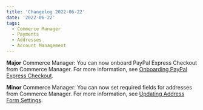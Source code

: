 ```yaml
---
title: 'Changelog 2022-06-22'
date: '2022-06-22'
tags:
  - Commerce Manager
  - Payments
  - Addresses
  - Account Management
---
```

**Major** Commerce Manager: You can now onboard PayPal Express Checkout from Commerce Manager. For more information, see [Onboarding PayPal Express Checkout](/docs/commerce-cloud/payments/payment-gateway-cm).

**Minor** Commerce Manager: You can now set required fields for addresses from Commerce Manager. For more information, see [Updating Address Form Settings](/docs/commerce-cloud/customer-management/manage-customers#updating-address-form-settings).
